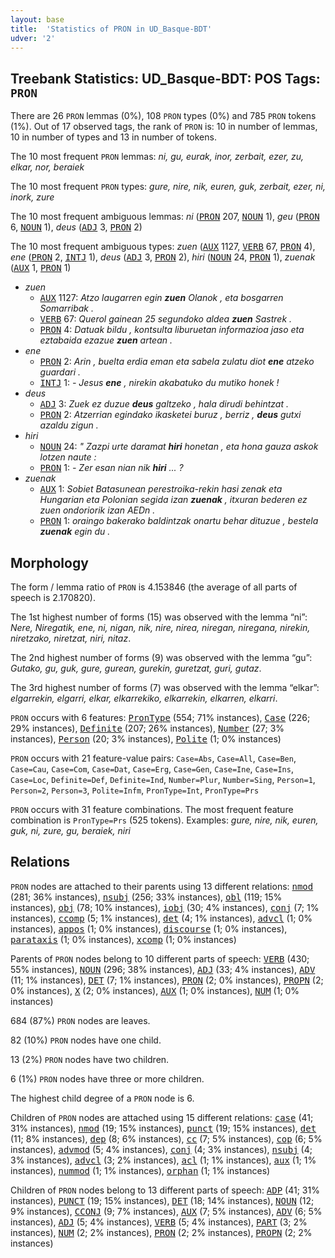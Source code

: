 ```yaml
---
layout: base
title:  'Statistics of PRON in UD_Basque-BDT'
udver: '2'
---
```


## Treebank Statistics: UD_Basque-BDT: POS Tags: `PRON`

There are 26 `PRON` lemmas (0%), 108 `PRON` types (0%) and 785 `PRON` tokens (1%).
Out of 17 observed tags, the rank of `PRON` is: 10 in number of lemmas, 10 in number of types and 13 in number of tokens.

The 10 most frequent `PRON` lemmas: <em>ni, gu, eurak, inor, zerbait, ezer, zu, elkar, nor, beraiek</em>

The 10 most frequent `PRON` types:  <em>gure, nire, nik, euren, guk, zerbait, ezer, ni, inork, zure</em>

The 10 most frequent ambiguous lemmas: <em>ni</em> (<tt><a href="eu_bdt-pos-PRON.html">PRON</a></tt> 207, <tt><a href="eu_bdt-pos-NOUN.html">NOUN</a></tt> 1), <em>geu</em> (<tt><a href="eu_bdt-pos-PRON.html">PRON</a></tt> 6, <tt><a href="eu_bdt-pos-NOUN.html">NOUN</a></tt> 1), <em>deus</em> (<tt><a href="eu_bdt-pos-ADJ.html">ADJ</a></tt> 3, <tt><a href="eu_bdt-pos-PRON.html">PRON</a></tt> 2)

The 10 most frequent ambiguous types:  <em>zuen</em> (<tt><a href="eu_bdt-pos-AUX.html">AUX</a></tt> 1127, <tt><a href="eu_bdt-pos-VERB.html">VERB</a></tt> 67, <tt><a href="eu_bdt-pos-PRON.html">PRON</a></tt> 4), <em>ene</em> (<tt><a href="eu_bdt-pos-PRON.html">PRON</a></tt> 2, <tt><a href="eu_bdt-pos-INTJ.html">INTJ</a></tt> 1), <em>deus</em> (<tt><a href="eu_bdt-pos-ADJ.html">ADJ</a></tt> 3, <tt><a href="eu_bdt-pos-PRON.html">PRON</a></tt> 2), <em>hiri</em> (<tt><a href="eu_bdt-pos-NOUN.html">NOUN</a></tt> 24, <tt><a href="eu_bdt-pos-PRON.html">PRON</a></tt> 1), <em>zuenak</em> (<tt><a href="eu_bdt-pos-AUX.html">AUX</a></tt> 1, <tt><a href="eu_bdt-pos-PRON.html">PRON</a></tt> 1)


* <em>zuen</em>
  * <tt><a href="eu_bdt-pos-AUX.html">AUX</a></tt> 1127: <em>Atzo laugarren egin <b>zuen</b> Olanok , eta bosgarren Somarribak .</em>
  * <tt><a href="eu_bdt-pos-VERB.html">VERB</a></tt> 67: <em>Querol gainean 25 segundoko aldea <b>zuen</b> Sastrek .</em>
  * <tt><a href="eu_bdt-pos-PRON.html">PRON</a></tt> 4: <em>Datuak bildu , kontsulta liburuetan informazioa jaso eta eztabaida ezazue <b>zuen</b> artean .</em>
* <em>ene</em>
  * <tt><a href="eu_bdt-pos-PRON.html">PRON</a></tt> 2: <em>Arin , buelta erdia eman eta sabela zulatu diot <b>ene</b> atzeko guardari .</em>
  * <tt><a href="eu_bdt-pos-INTJ.html">INTJ</a></tt> 1: <em>- Jesus <b>ene</b> , nirekin akabatuko du mutiko honek !</em>
* <em>deus</em>
  * <tt><a href="eu_bdt-pos-ADJ.html">ADJ</a></tt> 3: <em>Zuek ez duzue <b>deus</b> galtzeko , hala dirudi behintzat .</em>
  * <tt><a href="eu_bdt-pos-PRON.html">PRON</a></tt> 2: <em>Atzerrian egindako ikasketei buruz , berriz , <b>deus</b> gutxi azaldu zigun .</em>
* <em>hiri</em>
  * <tt><a href="eu_bdt-pos-NOUN.html">NOUN</a></tt> 24: <em>" Zazpi urte daramat <b>hiri</b> honetan , eta hona gauza askok lotzen naute :</em>
  * <tt><a href="eu_bdt-pos-PRON.html">PRON</a></tt> 1: <em>- Zer esan nian nik <b>hiri</b> ... ?</em>
* <em>zuenak</em>
  * <tt><a href="eu_bdt-pos-AUX.html">AUX</a></tt> 1: <em>Sobiet Batasunean perestroika-rekin hasi zenak eta Hungarian eta Polonian segida izan <b>zuenak</b> , itxuran bederen ez zuen ondoriorik izan AEDn .</em>
  * <tt><a href="eu_bdt-pos-PRON.html">PRON</a></tt> 1: <em>oraingo bakerako baldintzak onartu behar dituzue , bestela <b>zuenak</b> egin du .</em>

## Morphology

The form / lemma ratio of `PRON` is 4.153846 (the average of all parts of speech is 2.170820).

The 1st highest number of forms (15) was observed with the lemma “ni”: <em>Nere, Niregatik, ene, ni, nigan, nik, nire, nirea, niregan, niregana, nirekin, niretzako, niretzat, niri, nitaz</em>.

The 2nd highest number of forms (9) was observed with the lemma “gu”: <em>Gutako, gu, guk, gure, gurean, gurekin, guretzat, guri, gutaz</em>.

The 3rd highest number of forms (7) was observed with the lemma “elkar”: <em>elgarrekin, elgarri, elkar, elkarrekiko, elkarrekin, elkarren, elkarri</em>.

`PRON` occurs with 6 features: <tt><a href="eu_bdt-feat-PronType.html">PronType</a></tt> (554; 71% instances), <tt><a href="eu_bdt-feat-Case.html">Case</a></tt> (226; 29% instances), <tt><a href="eu_bdt-feat-Definite.html">Definite</a></tt> (207; 26% instances), <tt><a href="eu_bdt-feat-Number.html">Number</a></tt> (27; 3% instances), <tt><a href="eu_bdt-feat-Person.html">Person</a></tt> (20; 3% instances), <tt><a href="eu_bdt-feat-Polite.html">Polite</a></tt> (1; 0% instances)

`PRON` occurs with 21 feature-value pairs: `Case=Abs`, `Case=All`, `Case=Ben`, `Case=Cau`, `Case=Com`, `Case=Dat`, `Case=Erg`, `Case=Gen`, `Case=Ine`, `Case=Ins`, `Case=Loc`, `Definite=Def`, `Definite=Ind`, `Number=Plur`, `Number=Sing`, `Person=1`, `Person=2`, `Person=3`, `Polite=Infm`, `PronType=Int`, `PronType=Prs`

`PRON` occurs with 31 feature combinations.
The most frequent feature combination is `PronType=Prs` (525 tokens).
Examples: <em>gure, nire, nik, euren, guk, ni, zure, gu, beraiek, niri</em>


## Relations

`PRON` nodes are attached to their parents using 13 different relations: <tt><a href="eu_bdt-dep-nmod.html">nmod</a></tt> (281; 36% instances), <tt><a href="eu_bdt-dep-nsubj.html">nsubj</a></tt> (256; 33% instances), <tt><a href="eu_bdt-dep-obl.html">obl</a></tt> (119; 15% instances), <tt><a href="eu_bdt-dep-obj.html">obj</a></tt> (78; 10% instances), <tt><a href="eu_bdt-dep-iobj.html">iobj</a></tt> (30; 4% instances), <tt><a href="eu_bdt-dep-conj.html">conj</a></tt> (7; 1% instances), <tt><a href="eu_bdt-dep-ccomp.html">ccomp</a></tt> (5; 1% instances), <tt><a href="eu_bdt-dep-det.html">det</a></tt> (4; 1% instances), <tt><a href="eu_bdt-dep-advcl.html">advcl</a></tt> (1; 0% instances), <tt><a href="eu_bdt-dep-appos.html">appos</a></tt> (1; 0% instances), <tt><a href="eu_bdt-dep-discourse.html">discourse</a></tt> (1; 0% instances), <tt><a href="eu_bdt-dep-parataxis.html">parataxis</a></tt> (1; 0% instances), <tt><a href="eu_bdt-dep-xcomp.html">xcomp</a></tt> (1; 0% instances)

Parents of `PRON` nodes belong to 10 different parts of speech: <tt><a href="eu_bdt-pos-VERB.html">VERB</a></tt> (430; 55% instances), <tt><a href="eu_bdt-pos-NOUN.html">NOUN</a></tt> (296; 38% instances), <tt><a href="eu_bdt-pos-ADJ.html">ADJ</a></tt> (33; 4% instances), <tt><a href="eu_bdt-pos-ADV.html">ADV</a></tt> (11; 1% instances), <tt><a href="eu_bdt-pos-DET.html">DET</a></tt> (7; 1% instances), <tt><a href="eu_bdt-pos-PRON.html">PRON</a></tt> (2; 0% instances), <tt><a href="eu_bdt-pos-PROPN.html">PROPN</a></tt> (2; 0% instances), <tt><a href="eu_bdt-pos-X.html">X</a></tt> (2; 0% instances), <tt><a href="eu_bdt-pos-AUX.html">AUX</a></tt> (1; 0% instances), <tt><a href="eu_bdt-pos-NUM.html">NUM</a></tt> (1; 0% instances)

684 (87%) `PRON` nodes are leaves.

82 (10%) `PRON` nodes have one child.

13 (2%) `PRON` nodes have two children.

6 (1%) `PRON` nodes have three or more children.

The highest child degree of a `PRON` node is 6.

Children of `PRON` nodes are attached using 15 different relations: <tt><a href="eu_bdt-dep-case.html">case</a></tt> (41; 31% instances), <tt><a href="eu_bdt-dep-nmod.html">nmod</a></tt> (19; 15% instances), <tt><a href="eu_bdt-dep-punct.html">punct</a></tt> (19; 15% instances), <tt><a href="eu_bdt-dep-det.html">det</a></tt> (11; 8% instances), <tt><a href="eu_bdt-dep-dep.html">dep</a></tt> (8; 6% instances), <tt><a href="eu_bdt-dep-cc.html">cc</a></tt> (7; 5% instances), <tt><a href="eu_bdt-dep-cop.html">cop</a></tt> (6; 5% instances), <tt><a href="eu_bdt-dep-advmod.html">advmod</a></tt> (5; 4% instances), <tt><a href="eu_bdt-dep-conj.html">conj</a></tt> (4; 3% instances), <tt><a href="eu_bdt-dep-nsubj.html">nsubj</a></tt> (4; 3% instances), <tt><a href="eu_bdt-dep-advcl.html">advcl</a></tt> (3; 2% instances), <tt><a href="eu_bdt-dep-acl.html">acl</a></tt> (1; 1% instances), <tt><a href="eu_bdt-dep-aux.html">aux</a></tt> (1; 1% instances), <tt><a href="eu_bdt-dep-nummod.html">nummod</a></tt> (1; 1% instances), <tt><a href="eu_bdt-dep-orphan.html">orphan</a></tt> (1; 1% instances)

Children of `PRON` nodes belong to 13 different parts of speech: <tt><a href="eu_bdt-pos-ADP.html">ADP</a></tt> (41; 31% instances), <tt><a href="eu_bdt-pos-PUNCT.html">PUNCT</a></tt> (19; 15% instances), <tt><a href="eu_bdt-pos-DET.html">DET</a></tt> (18; 14% instances), <tt><a href="eu_bdt-pos-NOUN.html">NOUN</a></tt> (12; 9% instances), <tt><a href="eu_bdt-pos-CCONJ.html">CCONJ</a></tt> (9; 7% instances), <tt><a href="eu_bdt-pos-AUX.html">AUX</a></tt> (7; 5% instances), <tt><a href="eu_bdt-pos-ADV.html">ADV</a></tt> (6; 5% instances), <tt><a href="eu_bdt-pos-ADJ.html">ADJ</a></tt> (5; 4% instances), <tt><a href="eu_bdt-pos-VERB.html">VERB</a></tt> (5; 4% instances), <tt><a href="eu_bdt-pos-PART.html">PART</a></tt> (3; 2% instances), <tt><a href="eu_bdt-pos-NUM.html">NUM</a></tt> (2; 2% instances), <tt><a href="eu_bdt-pos-PRON.html">PRON</a></tt> (2; 2% instances), <tt><a href="eu_bdt-pos-PROPN.html">PROPN</a></tt> (2; 2% instances)

